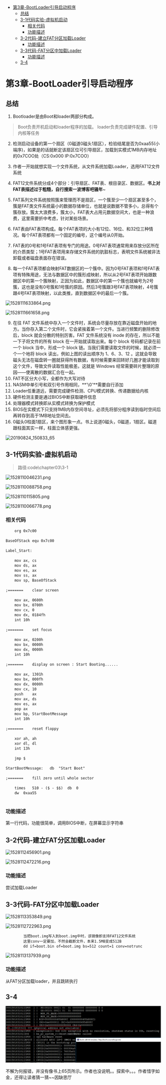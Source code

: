 <!-- TOC depthFrom:1 depthTo:6 withLinks:1 updateOnSave:1 orderedList:0 -->

- [第3章-BootLoader引导启动程序](#第3章-bootloader引导启动程序)
	- [总结](#总结)
	- [3-1代码实验-虚拟机启动](#3-1代码实验-虚拟机启动)
		- [相关代码](#相关代码)
		- [功能描述](#功能描述)
	- [3-2代码-建立FAT分区加载Loader](#3-2代码-建立fat分区加载loader)
		- [功能描述](#功能描述)
	- [3-3代码-FAT分区中加载Loader](#3-3代码-fat分区中加载loader)
		- [功能描述](#功能描述)
	- [3-4](#3-4)

<!-- /TOC -->
# 第3章-BootLoader引导启动程序



## 总结

1. Bootloader是由Boot和loader两部分构成。

> Boot负责开机启动和loader程序的加载。
> loader负责完成硬件配置、引导内核等任务

2. 检测启动设备的第一个扇区（0磁道0磁头1扇区），检验结尾是否为0xaa55(小端序)，如果是的话就断定该扇区位可引导扇区，加载到实模式1MB内存地址的0x7COO处（CS:0x000 IP:0x7COO）

3. 作者一开始就想实现一个文件系统，从文件系统加载Loader，选用FAT12文件系统
4. FAT12文件系统分成4个部分：引导扇区、FAT表、根目录区、数据区。**书上对FAT表描述过于粗糙，自行搜索一波博客吧骚年**~
5. FAT系列文件系统按照簇来管理而不是扇区，一个簇至少一个扇区甚至多个，簇是FAT类文件系统最小的数据存储单位，也就是说数据不管多小，总得有个簇存放。簇太大浪费多，簇太小，FAT表大占用元数据空间大，也是一种浪费，这里需要折中考虑，针对某些场景。
6. FAT表由FAT表项构成。每个FAT表项的大小有12位、16位、和32位三种情况。每个FAT表项都有一个固定的编号，这个编号从0开始。
7. FAT表的0号和1号FAT表项有专门的用途。0号FAT表项通常用来存放分区所在的介质类型；1号FAT表项用来存储文件系统的肮脏标志，表明文件系统被非法卸载或者磁盘表面存在错误。
8. 每一个FAT表项都会映射FAT数据区的一个簇中。因为0号FAT表项和1号FAT表项有特殊用途，无法与数据区中的簇形成映射，所以从2号FAT表项开始跟数据区中的第一个簇映射，正因为如此，数据区中的第一个簇也就编号为2号簇，这也是没有0号簇和1号簇的原因。然后3号簇跟3号FAT表项映射，4号簇跟4号FAT表项映射，以此类推，直到数据区中的最后一个簇。

![1528111633864.png](image/1528111633864.png)

![1528111661658.png](image/1528111661658.png)

9. 在往 FAT 文件系统中存入一个文件时，系统会尽量存放在靠近磁盘开始的地方。当你存入第二个文件时，它会紧挨着第一个文件。当进行频繁的删除修改后，block 就会分散的特别厉害。FAT 文件系统没有 inode 的存在，所以不能一下子将文件的所有 block 在一开始就读取出来。每个 block 号码都记录在前一个 block 当中，形成一个 block 链。当我们需要读取文件的时候，就必须一个一个地将 block 读出，例如上图的读出顺序为 1、6、3、12 。这就会导致磁头无法在磁盘转一圈就获得所有数据，有时候需要来回转好几圈才能读取到这个文件，导致文件读取性能极差。这就是 Windows 经常需要碎片整理的原因——使离散的数据汇合在一起。
10. FAT不区分大小写，全都作为大写对待
11. NASM中单引号和双引号作用相同，**'\0'**需要自行添加
12. Loader任重道远，需要完成硬件检测、CPU模式转换、传递数据给内核
13. 硬件检测主要是通过BIOS中断获取硬件信息
14. 处理器模式转换即从实模式转换为保护模式
15. BIOS在实模式下只支持1MB内存空间寻址，必须先将部分程序读到临时空间后再转存到高于1MB地址空间去。
16. 0磁头0柱面1扇区，来个图形象一点。书上说道0磁头，0磁道，1扇区。磁道跟柱面其实一样，柱面立体感更强。

![20190824_150833_65](image/20190824_150833_65.png)


## 3-1代码实验-虚拟机启动

> 路径:code\chapter03\3-1

![1528110046231.png](image/1528110046231.png)

![1528110088758.png](image/1528110088758.png)

![1528110115805.png](image/1528110115805.png)

![1528110066778.png](image/1528110066778.png)

### 相关代码

```
	org	0x7c00

BaseOfStack	equ	0x7c00

Label_Start:

	mov	ax,	cs
	mov	ds,	ax
	mov	es,	ax
	mov	ss,	ax
	mov	sp,	BaseOfStack

;=======	clear screen

	mov	ax,	0600h
	mov	bx,	0700h
	mov	cx,	0
	mov	dx,	0184fh
	int	10h

;=======	set focus

	mov	ax,	0200h
	mov	bx,	0000h
	mov	dx,	0000h
	int	10h

;=======	display on screen : Start Booting......

	mov	ax,	1301h
	mov	bx,	000fh
	mov	dx,	0000h
	mov	cx,	10
	push	ax
	mov	ax,	ds
	mov	es,	ax
	pop	ax
	mov	bp,	StartBootMessage
	int	10h

;=======	reset floppy

	xor	ah,	ah
	xor	dl,	dl
	int	13h

	jmp	$

StartBootMessage:	db	"Start Boot"

;=======	fill zero until whole sector

	times	510 - ($ - $$)	db	0
	dw	0xaa55


```

### 功能描述

第一行代码，功能很简单，调用BIOS中断，在屏幕显示字符串

## 3-2代码-建立FAT分区加载Loader

![1528112456901.png](image/1528112456901.png)

![1528112472216.png](image/1528112472216.png)

### 功能描述

尝试加载Loader


## 3-3代码-FAT分区中加载Loader

![1528113353849.png](image/1528113353849.png)

![1528112722963.png](image/1528112722963.png)

			当把boot.img写入到boot.img中时，该镜像即支持FAT12文件系统
			这里conv一定要加，不然会截断文件，本来1.5MB变成512B
			dd if=boot.bin of=boot.img bs=512 count=1 conv=notrunc

![1528113137939.png](image/1528113137939.png)

### 功能描述

从FAT分区加载loader，并且跳转执行

## 3-4

![1528174397109.png](image/1528174397109.png)

不解为何报错，并没有像书上65页所示。作者也没说明。。探索中。。。作者惜字如金，还得让读者猜一猜~~因缺思厅
